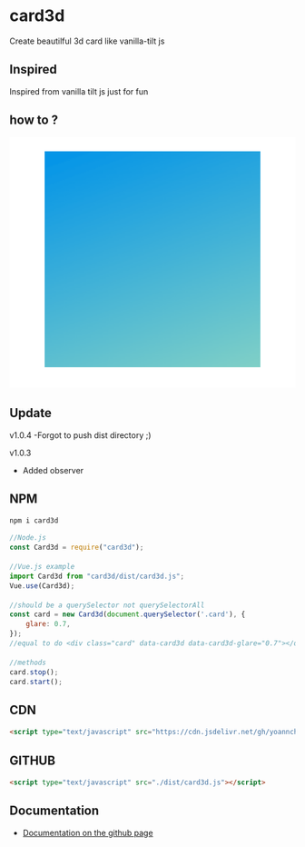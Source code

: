 # card3d
Create beautilful 3d card like vanilla-tilt js

## Inspired

Inspired from vanilla tilt js just for fun

## how to ?

<img src="./assets/Animation.gif" alt="GIF ANIMATION"></img>

## Update
v1.0.4
-Forgot to push dist directory ;)

v1.0.3
- Added observer

## NPM
```
npm i card3d
```
```js
//Node.js
const Card3d = require("card3d");

//Vue.js example
import Card3d from "card3d/dist/card3d.js";
Vue.use(Card3d);

//should be a querySelector not querySelectorAll
const card = new Card3d(document.querySelector('.card'), {
    glare: 0.7,
});
//equal to do <div class="card" data-card3d data-card3d-glare="0.7"></div>

//methods
card.stop();
card.start();
```

## CDN
```html
<script type="text/javascript" src="https://cdn.jsdelivr.net/gh/yoannchb-pro/Card3d/dist/card3d.min.js"></script>
```

## GITHUB
```html
<script type="text/javascript" src="./dist/card3d.js"></script>
```

## Documentation

- [Documentation on the github page](https://yoannchb-pro.github.io/card3d/index.html)